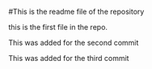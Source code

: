 #This is the readme file of the repository

this is the first file in the repo.

This was added for the second commit

This was added for the third commit